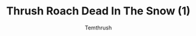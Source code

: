 ---
media: "images/art/thrush/titlecard_1.png"
title: Thrush Roach Dead In The Snow (1)
author: [Temthrush]
desc: One of the titlecards used during the event, depicting a dead Thrush Roach.
---